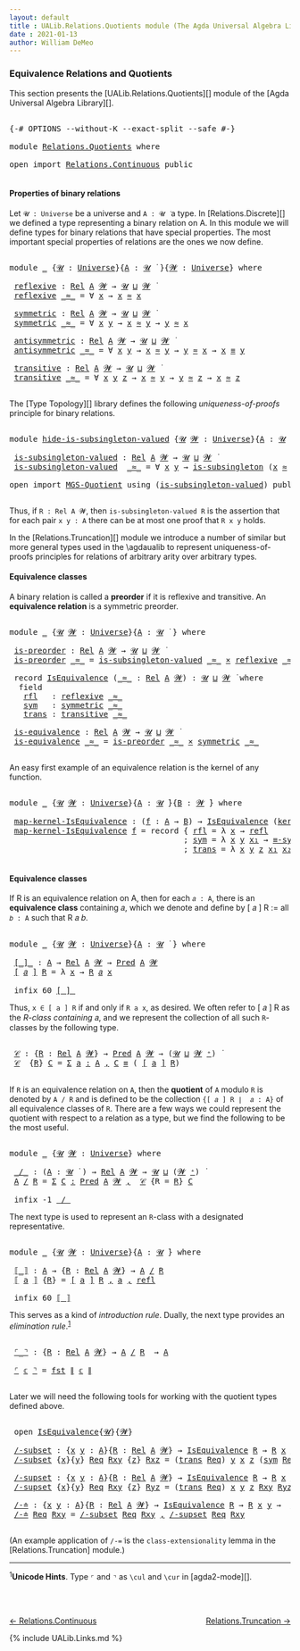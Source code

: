 ```yaml
---
layout: default
title : UALib.Relations.Quotients module (The Agda Universal Algebra Library)
date : 2021-01-13
author: William DeMeo
---
```


### <a id="equivalence-relations-and-quotients">Equivalence Relations and Quotients</a>

This section presents the [UALib.Relations.Quotients][] module of the [Agda Universal Algebra Library][].

<pre class="Agda">

<a id="354" class="Symbol">{-#</a> <a id="358" class="Keyword">OPTIONS</a> <a id="366" class="Pragma">--without-K</a> <a id="378" class="Pragma">--exact-split</a> <a id="392" class="Pragma">--safe</a> <a id="399" class="Symbol">#-}</a>

<a id="404" class="Keyword">module</a> <a id="411" href="Relations.Quotients.html" class="Module">Relations.Quotients</a> <a id="431" class="Keyword">where</a>

<a id="438" class="Keyword">open</a> <a id="443" class="Keyword">import</a> <a id="450" href="Relations.Continuous.html" class="Module">Relations.Continuous</a> <a id="471" class="Keyword">public</a>

</pre>


#### <a id="properties-of-binary-relations">Properties of binary relations</a>

Let `𝓤 : Universe` be a universe and `A : 𝓤 ̇` a type.  In [Relations.Discrete][] we defined a type representing a binary relation on A.  In this module we will define types for binary relations that have special properties. The most important special properties of relations are the ones we now define.

<pre class="Agda">

<a id="891" class="Keyword">module</a> <a id="898" href="Relations.Quotients.html#898" class="Module">_</a> <a id="900" class="Symbol">{</a><a id="901" href="Relations.Quotients.html#901" class="Bound">𝓤</a> <a id="903" class="Symbol">:</a> <a id="905" href="Agda.Primitive.html#423" class="Postulate">Universe</a><a id="913" class="Symbol">}{</a><a id="915" href="Relations.Quotients.html#915" class="Bound">A</a> <a id="917" class="Symbol">:</a> <a id="919" href="Relations.Quotients.html#901" class="Bound">𝓤</a> <a id="921" href="Universes.html#403" class="Function Operator">̇</a> <a id="923" class="Symbol">}{</a><a id="925" href="Relations.Quotients.html#925" class="Bound">𝓦</a> <a id="927" class="Symbol">:</a> <a id="929" href="Agda.Primitive.html#423" class="Postulate">Universe</a><a id="937" class="Symbol">}</a> <a id="939" class="Keyword">where</a>

 <a id="947" href="Relations.Quotients.html#947" class="Function">reflexive</a> <a id="957" class="Symbol">:</a> <a id="959" href="Relations.Discrete.html#7173" class="Function">Rel</a> <a id="963" href="Relations.Quotients.html#915" class="Bound">A</a> <a id="965" href="Relations.Quotients.html#925" class="Bound">𝓦</a> <a id="967" class="Symbol">→</a> <a id="969" href="Relations.Quotients.html#901" class="Bound">𝓤</a> <a id="971" href="Agda.Primitive.html#636" class="Primitive Operator">⊔</a> <a id="973" href="Relations.Quotients.html#925" class="Bound">𝓦</a> <a id="975" href="Universes.html#403" class="Function Operator">̇</a>
 <a id="978" href="Relations.Quotients.html#947" class="Function">reflexive</a> <a id="988" href="Relations.Quotients.html#988" class="Bound Operator">_≈_</a> <a id="992" class="Symbol">=</a> <a id="994" class="Symbol">∀</a> <a id="996" href="Relations.Quotients.html#996" class="Bound">x</a> <a id="998" class="Symbol">→</a> <a id="1000" href="Relations.Quotients.html#996" class="Bound">x</a> <a id="1002" href="Relations.Quotients.html#988" class="Bound Operator">≈</a> <a id="1004" href="Relations.Quotients.html#996" class="Bound">x</a>

 <a id="1008" href="Relations.Quotients.html#1008" class="Function">symmetric</a> <a id="1018" class="Symbol">:</a> <a id="1020" href="Relations.Discrete.html#7173" class="Function">Rel</a> <a id="1024" href="Relations.Quotients.html#915" class="Bound">A</a> <a id="1026" href="Relations.Quotients.html#925" class="Bound">𝓦</a> <a id="1028" class="Symbol">→</a> <a id="1030" href="Relations.Quotients.html#901" class="Bound">𝓤</a> <a id="1032" href="Agda.Primitive.html#636" class="Primitive Operator">⊔</a> <a id="1034" href="Relations.Quotients.html#925" class="Bound">𝓦</a> <a id="1036" href="Universes.html#403" class="Function Operator">̇</a>
 <a id="1039" href="Relations.Quotients.html#1008" class="Function">symmetric</a> <a id="1049" href="Relations.Quotients.html#1049" class="Bound Operator">_≈_</a> <a id="1053" class="Symbol">=</a> <a id="1055" class="Symbol">∀</a> <a id="1057" href="Relations.Quotients.html#1057" class="Bound">x</a> <a id="1059" href="Relations.Quotients.html#1059" class="Bound">y</a> <a id="1061" class="Symbol">→</a> <a id="1063" href="Relations.Quotients.html#1057" class="Bound">x</a> <a id="1065" href="Relations.Quotients.html#1049" class="Bound Operator">≈</a> <a id="1067" href="Relations.Quotients.html#1059" class="Bound">y</a> <a id="1069" class="Symbol">→</a> <a id="1071" href="Relations.Quotients.html#1059" class="Bound">y</a> <a id="1073" href="Relations.Quotients.html#1049" class="Bound Operator">≈</a> <a id="1075" href="Relations.Quotients.html#1057" class="Bound">x</a>

 <a id="1079" href="Relations.Quotients.html#1079" class="Function">antisymmetric</a> <a id="1093" class="Symbol">:</a> <a id="1095" href="Relations.Discrete.html#7173" class="Function">Rel</a> <a id="1099" href="Relations.Quotients.html#915" class="Bound">A</a> <a id="1101" href="Relations.Quotients.html#925" class="Bound">𝓦</a> <a id="1103" class="Symbol">→</a> <a id="1105" href="Relations.Quotients.html#901" class="Bound">𝓤</a> <a id="1107" href="Agda.Primitive.html#636" class="Primitive Operator">⊔</a> <a id="1109" href="Relations.Quotients.html#925" class="Bound">𝓦</a> <a id="1111" href="Universes.html#403" class="Function Operator">̇</a>
 <a id="1114" href="Relations.Quotients.html#1079" class="Function">antisymmetric</a> <a id="1128" href="Relations.Quotients.html#1128" class="Bound Operator">_≈_</a> <a id="1132" class="Symbol">=</a> <a id="1134" class="Symbol">∀</a> <a id="1136" href="Relations.Quotients.html#1136" class="Bound">x</a> <a id="1138" href="Relations.Quotients.html#1138" class="Bound">y</a> <a id="1140" class="Symbol">→</a> <a id="1142" href="Relations.Quotients.html#1136" class="Bound">x</a> <a id="1144" href="Relations.Quotients.html#1128" class="Bound Operator">≈</a> <a id="1146" href="Relations.Quotients.html#1138" class="Bound">y</a> <a id="1148" class="Symbol">→</a> <a id="1150" href="Relations.Quotients.html#1138" class="Bound">y</a> <a id="1152" href="Relations.Quotients.html#1128" class="Bound Operator">≈</a> <a id="1154" href="Relations.Quotients.html#1136" class="Bound">x</a> <a id="1156" class="Symbol">→</a> <a id="1158" href="Relations.Quotients.html#1136" class="Bound">x</a> <a id="1160" href="Prelude.Equality.html#2570" class="Datatype Operator">≡</a> <a id="1162" href="Relations.Quotients.html#1138" class="Bound">y</a>

 <a id="1166" href="Relations.Quotients.html#1166" class="Function">transitive</a> <a id="1177" class="Symbol">:</a> <a id="1179" href="Relations.Discrete.html#7173" class="Function">Rel</a> <a id="1183" href="Relations.Quotients.html#915" class="Bound">A</a> <a id="1185" href="Relations.Quotients.html#925" class="Bound">𝓦</a> <a id="1187" class="Symbol">→</a> <a id="1189" href="Relations.Quotients.html#901" class="Bound">𝓤</a> <a id="1191" href="Agda.Primitive.html#636" class="Primitive Operator">⊔</a> <a id="1193" href="Relations.Quotients.html#925" class="Bound">𝓦</a> <a id="1195" href="Universes.html#403" class="Function Operator">̇</a>
 <a id="1198" href="Relations.Quotients.html#1166" class="Function">transitive</a> <a id="1209" href="Relations.Quotients.html#1209" class="Bound Operator">_≈_</a> <a id="1213" class="Symbol">=</a> <a id="1215" class="Symbol">∀</a> <a id="1217" href="Relations.Quotients.html#1217" class="Bound">x</a> <a id="1219" href="Relations.Quotients.html#1219" class="Bound">y</a> <a id="1221" href="Relations.Quotients.html#1221" class="Bound">z</a> <a id="1223" class="Symbol">→</a> <a id="1225" href="Relations.Quotients.html#1217" class="Bound">x</a> <a id="1227" href="Relations.Quotients.html#1209" class="Bound Operator">≈</a> <a id="1229" href="Relations.Quotients.html#1219" class="Bound">y</a> <a id="1231" class="Symbol">→</a> <a id="1233" href="Relations.Quotients.html#1219" class="Bound">y</a> <a id="1235" href="Relations.Quotients.html#1209" class="Bound Operator">≈</a> <a id="1237" href="Relations.Quotients.html#1221" class="Bound">z</a> <a id="1239" class="Symbol">→</a> <a id="1241" href="Relations.Quotients.html#1217" class="Bound">x</a> <a id="1243" href="Relations.Quotients.html#1209" class="Bound Operator">≈</a> <a id="1245" href="Relations.Quotients.html#1221" class="Bound">z</a>

</pre>

The [Type Topology][] library defines the following *uniqueness-of-proofs* principle for binary relations.

<pre class="Agda">

<a id="1382" class="Keyword">module</a> <a id="hide-is-subsingleton-valued"></a><a id="1389" href="Relations.Quotients.html#1389" class="Module">hide-is-subsingleton-valued</a> <a id="1417" class="Symbol">{</a><a id="1418" href="Relations.Quotients.html#1418" class="Bound">𝓤</a> <a id="1420" href="Relations.Quotients.html#1420" class="Bound">𝓦</a> <a id="1422" class="Symbol">:</a> <a id="1424" href="Agda.Primitive.html#423" class="Postulate">Universe</a><a id="1432" class="Symbol">}{</a><a id="1434" href="Relations.Quotients.html#1434" class="Bound">A</a> <a id="1436" class="Symbol">:</a> <a id="1438" href="Relations.Quotients.html#1418" class="Bound">𝓤</a> <a id="1440" href="Universes.html#403" class="Function Operator">̇</a> <a id="1442" class="Symbol">}</a> <a id="1444" class="Keyword">where</a>

 <a id="hide-is-subsingleton-valued.is-subsingleton-valued"></a><a id="1452" href="Relations.Quotients.html#1452" class="Function">is-subsingleton-valued</a> <a id="1475" class="Symbol">:</a> <a id="1477" href="Relations.Discrete.html#7173" class="Function">Rel</a> <a id="1481" href="Relations.Quotients.html#1434" class="Bound">A</a> <a id="1483" href="Relations.Quotients.html#1420" class="Bound">𝓦</a> <a id="1485" class="Symbol">→</a> <a id="1487" href="Relations.Quotients.html#1418" class="Bound">𝓤</a> <a id="1489" href="Agda.Primitive.html#636" class="Primitive Operator">⊔</a> <a id="1491" href="Relations.Quotients.html#1420" class="Bound">𝓦</a> <a id="1493" href="Universes.html#403" class="Function Operator">̇</a>
 <a id="1496" href="Relations.Quotients.html#1452" class="Function">is-subsingleton-valued</a>  <a id="1520" href="Relations.Quotients.html#1520" class="Bound Operator">_≈_</a> <a id="1524" class="Symbol">=</a> <a id="1526" class="Symbol">∀</a> <a id="1528" href="Relations.Quotients.html#1528" class="Bound">x</a> <a id="1530" href="Relations.Quotients.html#1530" class="Bound">y</a> <a id="1532" class="Symbol">→</a> <a id="1534" href="MGS-Basic-UF.html#743" class="Function">is-subsingleton</a> <a id="1550" class="Symbol">(</a><a id="1551" href="Relations.Quotients.html#1528" class="Bound">x</a> <a id="1553" href="Relations.Quotients.html#1520" class="Bound Operator">≈</a> <a id="1555" href="Relations.Quotients.html#1530" class="Bound">y</a><a id="1556" class="Symbol">)</a>

<a id="1559" class="Keyword">open</a> <a id="1564" class="Keyword">import</a> <a id="1571" href="MGS-Quotient.html" class="Module">MGS-Quotient</a> <a id="1584" class="Keyword">using</a> <a id="1590" class="Symbol">(</a><a id="1591" href="MGS-Quotient.html#398" class="Function">is-subsingleton-valued</a><a id="1613" class="Symbol">)</a> <a id="1615" class="Keyword">public</a>

</pre>

Thus, if `R : Rel A 𝓦`, then `is-subsingleton-valued R` is the assertion that for each pair `x y : A` there can be at most one proof that `R x y` holds.

In the [Relations.Truncation][] module we introduce a number of similar but more general types used in the \agdaualib to represent uniqueness-of-proofs principles for relations of arbitrary arity over arbitrary types.


#### <a id="equivalence-classes">Equivalence classes</a>

A binary relation is called a **preorder** if it is reflexive and transitive. An **equivalence relation** is a symmetric preorder.


<pre class="Agda">

<a id="2214" class="Keyword">module</a> <a id="2221" href="Relations.Quotients.html#2221" class="Module">_</a> <a id="2223" class="Symbol">{</a><a id="2224" href="Relations.Quotients.html#2224" class="Bound">𝓤</a> <a id="2226" href="Relations.Quotients.html#2226" class="Bound">𝓦</a> <a id="2228" class="Symbol">:</a> <a id="2230" href="Agda.Primitive.html#423" class="Postulate">Universe</a><a id="2238" class="Symbol">}{</a><a id="2240" href="Relations.Quotients.html#2240" class="Bound">A</a> <a id="2242" class="Symbol">:</a> <a id="2244" href="Relations.Quotients.html#2224" class="Bound">𝓤</a> <a id="2246" href="Universes.html#403" class="Function Operator">̇</a> <a id="2248" class="Symbol">}</a> <a id="2250" class="Keyword">where</a>

 <a id="2258" href="Relations.Quotients.html#2258" class="Function">is-preorder</a> <a id="2270" class="Symbol">:</a> <a id="2272" href="Relations.Discrete.html#7173" class="Function">Rel</a> <a id="2276" href="Relations.Quotients.html#2240" class="Bound">A</a> <a id="2278" href="Relations.Quotients.html#2226" class="Bound">𝓦</a> <a id="2280" class="Symbol">→</a> <a id="2282" href="Relations.Quotients.html#2224" class="Bound">𝓤</a> <a id="2284" href="Agda.Primitive.html#636" class="Primitive Operator">⊔</a> <a id="2286" href="Relations.Quotients.html#2226" class="Bound">𝓦</a> <a id="2288" href="Universes.html#403" class="Function Operator">̇</a>
 <a id="2291" href="Relations.Quotients.html#2258" class="Function">is-preorder</a> <a id="2303" href="Relations.Quotients.html#2303" class="Bound Operator">_≈_</a> <a id="2307" class="Symbol">=</a> <a id="2309" href="MGS-Quotient.html#398" class="Function">is-subsingleton-valued</a> <a id="2332" href="Relations.Quotients.html#2303" class="Bound Operator">_≈_</a> <a id="2336" href="MGS-MLTT.html#3515" class="Function Operator">×</a> <a id="2338" href="Relations.Quotients.html#947" class="Function">reflexive</a> <a id="2348" href="Relations.Quotients.html#2303" class="Bound Operator">_≈_</a> <a id="2352" href="MGS-MLTT.html#3515" class="Function Operator">×</a> <a id="2354" href="Relations.Quotients.html#1166" class="Function">transitive</a> <a id="2365" href="Relations.Quotients.html#2303" class="Bound Operator">_≈_</a>

 <a id="2371" class="Keyword">record</a> <a id="2378" href="Relations.Quotients.html#2378" class="Record">IsEquivalence</a> <a id="2392" class="Symbol">(</a><a id="2393" href="Relations.Quotients.html#2393" class="Bound Operator">_≈_</a> <a id="2397" class="Symbol">:</a> <a id="2399" href="Relations.Discrete.html#7173" class="Function">Rel</a> <a id="2403" href="Relations.Quotients.html#2240" class="Bound">A</a> <a id="2405" href="Relations.Quotients.html#2226" class="Bound">𝓦</a><a id="2406" class="Symbol">)</a> <a id="2408" class="Symbol">:</a> <a id="2410" href="Relations.Quotients.html#2224" class="Bound">𝓤</a> <a id="2412" href="Agda.Primitive.html#636" class="Primitive Operator">⊔</a> <a id="2414" href="Relations.Quotients.html#2226" class="Bound">𝓦</a> <a id="2416" href="Universes.html#403" class="Function Operator">̇</a> <a id="2418" class="Keyword">where</a>
  <a id="2426" class="Keyword">field</a>
   <a id="2435" href="Relations.Quotients.html#2435" class="Field">rfl</a>   <a id="2441" class="Symbol">:</a> <a id="2443" href="Relations.Quotients.html#947" class="Function">reflexive</a> <a id="2453" href="Relations.Quotients.html#2393" class="Bound Operator">_≈_</a>
   <a id="2460" href="Relations.Quotients.html#2460" class="Field">sym</a>   <a id="2466" class="Symbol">:</a> <a id="2468" href="Relations.Quotients.html#1008" class="Function">symmetric</a> <a id="2478" href="Relations.Quotients.html#2393" class="Bound Operator">_≈_</a>
   <a id="2485" href="Relations.Quotients.html#2485" class="Field">trans</a> <a id="2491" class="Symbol">:</a> <a id="2493" href="Relations.Quotients.html#1166" class="Function">transitive</a> <a id="2504" href="Relations.Quotients.html#2393" class="Bound Operator">_≈_</a>

 <a id="2510" href="Relations.Quotients.html#2510" class="Function">is-equivalence</a> <a id="2525" class="Symbol">:</a> <a id="2527" href="Relations.Discrete.html#7173" class="Function">Rel</a> <a id="2531" href="Relations.Quotients.html#2240" class="Bound">A</a> <a id="2533" href="Relations.Quotients.html#2226" class="Bound">𝓦</a> <a id="2535" class="Symbol">→</a> <a id="2537" href="Relations.Quotients.html#2224" class="Bound">𝓤</a> <a id="2539" href="Agda.Primitive.html#636" class="Primitive Operator">⊔</a> <a id="2541" href="Relations.Quotients.html#2226" class="Bound">𝓦</a> <a id="2543" href="Universes.html#403" class="Function Operator">̇</a>
 <a id="2546" href="Relations.Quotients.html#2510" class="Function">is-equivalence</a> <a id="2561" href="Relations.Quotients.html#2561" class="Bound Operator">_≈_</a> <a id="2565" class="Symbol">=</a> <a id="2567" href="Relations.Quotients.html#2258" class="Function">is-preorder</a> <a id="2579" href="Relations.Quotients.html#2561" class="Bound Operator">_≈_</a> <a id="2583" href="MGS-MLTT.html#3515" class="Function Operator">×</a> <a id="2585" href="Relations.Quotients.html#1008" class="Function">symmetric</a> <a id="2595" href="Relations.Quotients.html#2561" class="Bound Operator">_≈_</a>

</pre>

An easy first example of an equivalence relation is the kernel of any function.

<pre class="Agda">

<a id="2707" class="Keyword">module</a> <a id="2714" href="Relations.Quotients.html#2714" class="Module">_</a> <a id="2716" class="Symbol">{</a><a id="2717" href="Relations.Quotients.html#2717" class="Bound">𝓤</a> <a id="2719" href="Relations.Quotients.html#2719" class="Bound">𝓦</a> <a id="2721" class="Symbol">:</a> <a id="2723" href="Agda.Primitive.html#423" class="Postulate">Universe</a><a id="2731" class="Symbol">}{</a><a id="2733" href="Relations.Quotients.html#2733" class="Bound">A</a> <a id="2735" class="Symbol">:</a> <a id="2737" href="Relations.Quotients.html#2717" class="Bound">𝓤</a> <a id="2739" href="Universes.html#403" class="Function Operator">̇</a><a id="2740" class="Symbol">}{</a><a id="2742" href="Relations.Quotients.html#2742" class="Bound">B</a> <a id="2744" class="Symbol">:</a> <a id="2746" href="Relations.Quotients.html#2719" class="Bound">𝓦</a> <a id="2748" href="Universes.html#403" class="Function Operator">̇</a><a id="2749" class="Symbol">}</a> <a id="2751" class="Keyword">where</a>

 <a id="2759" href="Relations.Quotients.html#2759" class="Function">map-kernel-IsEquivalence</a> <a id="2784" class="Symbol">:</a> <a id="2786" class="Symbol">(</a><a id="2787" href="Relations.Quotients.html#2787" class="Bound">f</a> <a id="2789" class="Symbol">:</a> <a id="2791" href="Relations.Quotients.html#2733" class="Bound">A</a> <a id="2793" class="Symbol">→</a> <a id="2795" href="Relations.Quotients.html#2742" class="Bound">B</a><a id="2796" class="Symbol">)</a> <a id="2798" class="Symbol">→</a> <a id="2800" href="Relations.Quotients.html#2378" class="Record">IsEquivalence</a> <a id="2814" class="Symbol">(</a><a id="2815" href="Relations.Discrete.html#7726" class="Function">ker</a><a id="2818" class="Symbol">{</a><a id="2819" href="Relations.Quotients.html#2717" class="Bound">𝓤</a><a id="2820" class="Symbol">}{</a><a id="2822" href="Relations.Quotients.html#2719" class="Bound">𝓦</a><a id="2823" class="Symbol">}</a> <a id="2825" href="Relations.Quotients.html#2787" class="Bound">f</a><a id="2826" class="Symbol">)</a>
 <a id="2829" href="Relations.Quotients.html#2759" class="Function">map-kernel-IsEquivalence</a> <a id="2854" href="Relations.Quotients.html#2854" class="Bound">f</a> <a id="2856" class="Symbol">=</a> <a id="2858" class="Keyword">record</a> <a id="2865" class="Symbol">{</a> <a id="2867" href="Relations.Quotients.html#2435" class="Field">rfl</a> <a id="2871" class="Symbol">=</a> <a id="2873" class="Symbol">λ</a> <a id="2875" href="Relations.Quotients.html#2875" class="Bound">x</a> <a id="2877" class="Symbol">→</a> <a id="2879" href="Identity-Type.html#162" class="InductiveConstructor">refl</a>
                                     <a id="2921" class="Symbol">;</a> <a id="2923" href="Relations.Quotients.html#2460" class="Field">sym</a> <a id="2927" class="Symbol">=</a> <a id="2929" class="Symbol">λ</a> <a id="2931" href="Relations.Quotients.html#2931" class="Bound">x</a> <a id="2933" href="Relations.Quotients.html#2933" class="Bound">y</a> <a id="2935" href="Relations.Quotients.html#2935" class="Bound">x₁</a> <a id="2938" class="Symbol">→</a> <a id="2940" href="Prelude.Equality.html#3161" class="Function">≡-sym</a><a id="2945" class="Symbol">{</a><a id="2946" href="Relations.Quotients.html#2719" class="Bound">𝓦</a><a id="2947" class="Symbol">}</a> <a id="2949" href="Relations.Quotients.html#2935" class="Bound">x₁</a>
                                     <a id="2989" class="Symbol">;</a> <a id="2991" href="Relations.Quotients.html#2485" class="Field">trans</a> <a id="2997" class="Symbol">=</a> <a id="2999" class="Symbol">λ</a> <a id="3001" href="Relations.Quotients.html#3001" class="Bound">x</a> <a id="3003" href="Relations.Quotients.html#3003" class="Bound">y</a> <a id="3005" href="Relations.Quotients.html#3005" class="Bound">z</a> <a id="3007" href="Relations.Quotients.html#3007" class="Bound">x₁</a> <a id="3010" href="Relations.Quotients.html#3010" class="Bound">x₂</a> <a id="3013" class="Symbol">→</a> <a id="3015" href="Prelude.Equality.html#3306" class="Function">≡-trans</a> <a id="3023" href="Relations.Quotients.html#3007" class="Bound">x₁</a> <a id="3026" href="Relations.Quotients.html#3010" class="Bound">x₂</a> <a id="3029" class="Symbol">}</a>

</pre>




#### <a id="equivalence-classes">Equivalence classes</a>

If R is an equivalence relation on A, then for each `𝑎 : A`, there is an **equivalence class** containing 𝑎, which we denote and define by [ 𝑎 ] R := all `𝑏 : A` such that R 𝑎 𝑏.

<pre class="Agda">

<a id="3299" class="Keyword">module</a> <a id="3306" href="Relations.Quotients.html#3306" class="Module">_</a> <a id="3308" class="Symbol">{</a><a id="3309" href="Relations.Quotients.html#3309" class="Bound">𝓤</a> <a id="3311" href="Relations.Quotients.html#3311" class="Bound">𝓦</a> <a id="3313" class="Symbol">:</a> <a id="3315" href="Agda.Primitive.html#423" class="Postulate">Universe</a><a id="3323" class="Symbol">}{</a><a id="3325" href="Relations.Quotients.html#3325" class="Bound">A</a> <a id="3327" class="Symbol">:</a> <a id="3329" href="Relations.Quotients.html#3309" class="Bound">𝓤</a> <a id="3331" href="Universes.html#403" class="Function Operator">̇</a> <a id="3333" class="Symbol">}</a> <a id="3335" class="Keyword">where</a>

 <a id="3343" href="Relations.Quotients.html#3343" class="Function Operator">[_]_</a> <a id="3348" class="Symbol">:</a> <a id="3350" href="Relations.Quotients.html#3325" class="Bound">A</a> <a id="3352" class="Symbol">→</a> <a id="3354" href="Relations.Discrete.html#7173" class="Function">Rel</a> <a id="3358" href="Relations.Quotients.html#3325" class="Bound">A</a> <a id="3360" href="Relations.Quotients.html#3311" class="Bound">𝓦</a> <a id="3362" class="Symbol">→</a> <a id="3364" href="Relations.Discrete.html#1643" class="Function">Pred</a> <a id="3369" href="Relations.Quotients.html#3325" class="Bound">A</a> <a id="3371" href="Relations.Quotients.html#3311" class="Bound">𝓦</a>
 <a id="3374" href="Relations.Quotients.html#3343" class="Function Operator">[</a> <a id="3376" href="Relations.Quotients.html#3376" class="Bound">𝑎</a> <a id="3378" href="Relations.Quotients.html#3343" class="Function Operator">]</a> <a id="3380" href="Relations.Quotients.html#3380" class="Bound">R</a> <a id="3382" class="Symbol">=</a> <a id="3384" class="Symbol">λ</a> <a id="3386" href="Relations.Quotients.html#3386" class="Bound">x</a> <a id="3388" class="Symbol">→</a> <a id="3390" href="Relations.Quotients.html#3380" class="Bound">R</a> <a id="3392" href="Relations.Quotients.html#3376" class="Bound">𝑎</a> <a id="3394" href="Relations.Quotients.html#3386" class="Bound">x</a>

 <a id="3398" class="Keyword">infix</a> <a id="3404" class="Number">60</a> <a id="3407" href="Relations.Quotients.html#3343" class="Function Operator">[_]_</a>
</pre>

Thus, `x ∈ [ a ] R` if and only if `R a x`, as desired.  We often refer to [ 𝑎 ] R as the *R-class containing* 𝑎, and we represent the collection of all such `R`-classes by the following type.

<pre class="Agda">

 <a id="3633" href="Relations.Quotients.html#3633" class="Function">𝒞</a> <a id="3635" class="Symbol">:</a> <a id="3637" class="Symbol">{</a><a id="3638" href="Relations.Quotients.html#3638" class="Bound">R</a> <a id="3640" class="Symbol">:</a> <a id="3642" href="Relations.Discrete.html#7173" class="Function">Rel</a> <a id="3646" href="Relations.Quotients.html#3325" class="Bound">A</a> <a id="3648" href="Relations.Quotients.html#3311" class="Bound">𝓦</a><a id="3649" class="Symbol">}</a> <a id="3651" class="Symbol">→</a> <a id="3653" href="Relations.Discrete.html#1643" class="Function">Pred</a> <a id="3658" href="Relations.Quotients.html#3325" class="Bound">A</a> <a id="3660" href="Relations.Quotients.html#3311" class="Bound">𝓦</a> <a id="3662" class="Symbol">→</a> <a id="3664" class="Symbol">(</a><a id="3665" href="Relations.Quotients.html#3309" class="Bound">𝓤</a> <a id="3667" href="Agda.Primitive.html#636" class="Primitive Operator">⊔</a> <a id="3669" href="Relations.Quotients.html#3311" class="Bound">𝓦</a> <a id="3671" href="Agda.Primitive.html#606" class="Primitive Operator">⁺</a><a id="3672" class="Symbol">)</a> <a id="3674" href="Universes.html#403" class="Function Operator">̇</a>
 <a id="3677" href="Relations.Quotients.html#3633" class="Function">𝒞</a>  <a id="3680" class="Symbol">{</a><a id="3681" href="Relations.Quotients.html#3681" class="Bound">R</a><a id="3682" class="Symbol">}</a> <a id="3684" href="Relations.Quotients.html#3684" class="Bound">C</a> <a id="3686" class="Symbol">=</a> <a id="3688" href="MGS-MLTT.html#3074" class="Function">Σ</a> <a id="3690" href="Relations.Quotients.html#3690" class="Bound">a</a> <a id="3692" href="MGS-MLTT.html#3074" class="Function">꞉</a> <a id="3694" href="Relations.Quotients.html#3325" class="Bound">A</a> <a id="3696" href="MGS-MLTT.html#3074" class="Function">,</a> <a id="3698" href="Relations.Quotients.html#3684" class="Bound">C</a> <a id="3700" href="Prelude.Equality.html#2570" class="Datatype Operator">≡</a> <a id="3702" class="Symbol">(</a> <a id="3704" href="Relations.Quotients.html#3343" class="Function Operator">[</a> <a id="3706" href="Relations.Quotients.html#3690" class="Bound">a</a> <a id="3708" href="Relations.Quotients.html#3343" class="Function Operator">]</a> <a id="3710" href="Relations.Quotients.html#3681" class="Bound">R</a><a id="3711" class="Symbol">)</a>

</pre>

If `R` is an equivalence relation on `A`, then the **quotient** of `A` modulo `R` is denoted by `A / R` and is defined to be the collection `{[ 𝑎 ] R ∣  𝑎 : A}` of all equivalence classes of `R`. There are a few ways we could represent the quotient with respect to a relation as a type, but we find the following to be the most useful.

<pre class="Agda">

<a id="4077" class="Keyword">module</a> <a id="4084" href="Relations.Quotients.html#4084" class="Module">_</a> <a id="4086" class="Symbol">{</a><a id="4087" href="Relations.Quotients.html#4087" class="Bound">𝓤</a> <a id="4089" href="Relations.Quotients.html#4089" class="Bound">𝓦</a> <a id="4091" class="Symbol">:</a> <a id="4093" href="Agda.Primitive.html#423" class="Postulate">Universe</a><a id="4101" class="Symbol">}</a> <a id="4103" class="Keyword">where</a>

 <a id="4111" href="Relations.Quotients.html#4111" class="Function Operator">_/_</a> <a id="4115" class="Symbol">:</a> <a id="4117" class="Symbol">(</a><a id="4118" href="Relations.Quotients.html#4118" class="Bound">A</a> <a id="4120" class="Symbol">:</a> <a id="4122" href="Relations.Quotients.html#4087" class="Bound">𝓤</a> <a id="4124" href="Universes.html#403" class="Function Operator">̇</a> <a id="4126" class="Symbol">)</a> <a id="4128" class="Symbol">→</a> <a id="4130" href="Relations.Discrete.html#7173" class="Function">Rel</a> <a id="4134" href="Relations.Quotients.html#4118" class="Bound">A</a> <a id="4136" href="Relations.Quotients.html#4089" class="Bound">𝓦</a> <a id="4138" class="Symbol">→</a> <a id="4140" href="Relations.Quotients.html#4087" class="Bound">𝓤</a> <a id="4142" href="Agda.Primitive.html#636" class="Primitive Operator">⊔</a> <a id="4144" class="Symbol">(</a><a id="4145" href="Relations.Quotients.html#4089" class="Bound">𝓦</a> <a id="4147" href="Agda.Primitive.html#606" class="Primitive Operator">⁺</a><a id="4148" class="Symbol">)</a> <a id="4150" href="Universes.html#403" class="Function Operator">̇</a>
 <a id="4153" href="Relations.Quotients.html#4153" class="Bound">A</a> <a id="4155" href="Relations.Quotients.html#4111" class="Function Operator">/</a> <a id="4157" href="Relations.Quotients.html#4157" class="Bound">R</a> <a id="4159" class="Symbol">=</a> <a id="4161" href="MGS-MLTT.html#3074" class="Function">Σ</a> <a id="4163" href="Relations.Quotients.html#4163" class="Bound">C</a> <a id="4165" href="MGS-MLTT.html#3074" class="Function">꞉</a> <a id="4167" href="Relations.Discrete.html#1643" class="Function">Pred</a> <a id="4172" href="Relations.Quotients.html#4153" class="Bound">A</a> <a id="4174" href="Relations.Quotients.html#4089" class="Bound">𝓦</a> <a id="4176" href="MGS-MLTT.html#3074" class="Function">,</a>  <a id="4179" href="Relations.Quotients.html#3633" class="Function">𝒞</a> <a id="4181" class="Symbol">{</a><a id="4182" class="Argument">R</a> <a id="4184" class="Symbol">=</a> <a id="4186" href="Relations.Quotients.html#4157" class="Bound">R</a><a id="4187" class="Symbol">}</a> <a id="4189" href="Relations.Quotients.html#4163" class="Bound">C</a>

 <a id="4193" class="Keyword">infix</a> <a id="4199" class="Number">-1</a> <a id="4202" href="Relations.Quotients.html#4111" class="Function Operator">_/_</a>
</pre>

The next type is used to represent an `R`-class with a designated representative.

<pre class="Agda">

<a id="4315" class="Keyword">module</a> <a id="4322" href="Relations.Quotients.html#4322" class="Module">_</a> <a id="4324" class="Symbol">{</a><a id="4325" href="Relations.Quotients.html#4325" class="Bound">𝓤</a> <a id="4327" href="Relations.Quotients.html#4327" class="Bound">𝓦</a> <a id="4329" class="Symbol">:</a> <a id="4331" href="Agda.Primitive.html#423" class="Postulate">Universe</a><a id="4339" class="Symbol">}{</a><a id="4341" href="Relations.Quotients.html#4341" class="Bound">A</a> <a id="4343" class="Symbol">:</a> <a id="4345" href="Relations.Quotients.html#4325" class="Bound">𝓤</a> <a id="4347" href="Universes.html#403" class="Function Operator">̇</a><a id="4348" class="Symbol">}</a> <a id="4350" class="Keyword">where</a>

 <a id="4358" href="Relations.Quotients.html#4358" class="Function Operator">⟦_⟧</a> <a id="4362" class="Symbol">:</a> <a id="4364" href="Relations.Quotients.html#4341" class="Bound">A</a> <a id="4366" class="Symbol">→</a> <a id="4368" class="Symbol">{</a><a id="4369" href="Relations.Quotients.html#4369" class="Bound">R</a> <a id="4371" class="Symbol">:</a> <a id="4373" href="Relations.Discrete.html#7173" class="Function">Rel</a> <a id="4377" href="Relations.Quotients.html#4341" class="Bound">A</a> <a id="4379" href="Relations.Quotients.html#4327" class="Bound">𝓦</a><a id="4380" class="Symbol">}</a> <a id="4382" class="Symbol">→</a> <a id="4384" href="Relations.Quotients.html#4341" class="Bound">A</a> <a id="4386" href="Relations.Quotients.html#4111" class="Function Operator">/</a> <a id="4388" href="Relations.Quotients.html#4369" class="Bound">R</a>
 <a id="4391" href="Relations.Quotients.html#4358" class="Function Operator">⟦</a> <a id="4393" href="Relations.Quotients.html#4393" class="Bound">a</a> <a id="4395" href="Relations.Quotients.html#4358" class="Function Operator">⟧</a> <a id="4397" class="Symbol">{</a><a id="4398" href="Relations.Quotients.html#4398" class="Bound">R</a><a id="4399" class="Symbol">}</a> <a id="4401" class="Symbol">=</a> <a id="4403" href="Relations.Quotients.html#3343" class="Function Operator">[</a> <a id="4405" href="Relations.Quotients.html#4393" class="Bound">a</a> <a id="4407" href="Relations.Quotients.html#3343" class="Function Operator">]</a> <a id="4409" href="Relations.Quotients.html#4398" class="Bound">R</a> <a id="4411" href="Prelude.Preliminaries.html#11707" class="InductiveConstructor Operator">,</a> <a id="4413" href="Relations.Quotients.html#4393" class="Bound">a</a> <a id="4415" href="Prelude.Preliminaries.html#11707" class="InductiveConstructor Operator">,</a> <a id="4417" href="Identity-Type.html#162" class="InductiveConstructor">refl</a>

 <a id="4424" class="Keyword">infix</a> <a id="4430" class="Number">60</a> <a id="4433" href="Relations.Quotients.html#4358" class="Function Operator">⟦_⟧</a>
</pre>

This serves as a kind of *introduction rule*.  Dually, the next type provides an *elimination rule*.<sup>[1](Relations.Quotients.html#fn1)</sup>

<pre class="Agda">

 <a id="4610" href="Relations.Quotients.html#4610" class="Function Operator">⌜_⌝</a> <a id="4614" class="Symbol">:</a> <a id="4616" class="Symbol">{</a><a id="4617" href="Relations.Quotients.html#4617" class="Bound">R</a> <a id="4619" class="Symbol">:</a> <a id="4621" href="Relations.Discrete.html#7173" class="Function">Rel</a> <a id="4625" href="Relations.Quotients.html#4341" class="Bound">A</a> <a id="4627" href="Relations.Quotients.html#4327" class="Bound">𝓦</a><a id="4628" class="Symbol">}</a> <a id="4630" class="Symbol">→</a> <a id="4632" href="Relations.Quotients.html#4341" class="Bound">A</a> <a id="4634" href="Relations.Quotients.html#4111" class="Function Operator">/</a> <a id="4636" href="Relations.Quotients.html#4617" class="Bound">R</a>  <a id="4639" class="Symbol">→</a> <a id="4641" href="Relations.Quotients.html#4341" class="Bound">A</a>

 <a id="4645" href="Relations.Quotients.html#4610" class="Function Operator">⌜</a> <a id="4647" href="Relations.Quotients.html#4647" class="Bound">𝕔</a> <a id="4649" href="Relations.Quotients.html#4610" class="Function Operator">⌝</a> <a id="4651" class="Symbol">=</a> <a id="4653" href="Prelude.Preliminaries.html#12407" class="Function">fst</a> <a id="4657" href="Prelude.Preliminaries.html#12455" class="Function Operator">∥</a> <a id="4659" href="Relations.Quotients.html#4647" class="Bound">𝕔</a> <a id="4661" href="Prelude.Preliminaries.html#12455" class="Function Operator">∥</a>

</pre>

Later we will need the following tools for working with the quotient types defined above.

<pre class="Agda">

 <a id="4782" class="Keyword">open</a> <a id="4787" href="Relations.Quotients.html#2378" class="Module">IsEquivalence</a><a id="4800" class="Symbol">{</a><a id="4801" href="Relations.Quotients.html#4325" class="Bound">𝓤</a><a id="4802" class="Symbol">}{</a><a id="4804" href="Relations.Quotients.html#4327" class="Bound">𝓦</a><a id="4805" class="Symbol">}</a>

 <a id="4809" href="Relations.Quotients.html#4809" class="Function">/-subset</a> <a id="4818" class="Symbol">:</a> <a id="4820" class="Symbol">{</a><a id="4821" href="Relations.Quotients.html#4821" class="Bound">x</a> <a id="4823" href="Relations.Quotients.html#4823" class="Bound">y</a> <a id="4825" class="Symbol">:</a> <a id="4827" href="Relations.Quotients.html#4341" class="Bound">A</a><a id="4828" class="Symbol">}{</a><a id="4830" href="Relations.Quotients.html#4830" class="Bound">R</a> <a id="4832" class="Symbol">:</a> <a id="4834" href="Relations.Discrete.html#7173" class="Function">Rel</a> <a id="4838" href="Relations.Quotients.html#4341" class="Bound">A</a> <a id="4840" href="Relations.Quotients.html#4327" class="Bound">𝓦</a><a id="4841" class="Symbol">}</a> <a id="4843" class="Symbol">→</a> <a id="4845" href="Relations.Quotients.html#2378" class="Record">IsEquivalence</a> <a id="4859" href="Relations.Quotients.html#4830" class="Bound">R</a> <a id="4861" class="Symbol">→</a> <a id="4863" href="Relations.Quotients.html#4830" class="Bound">R</a> <a id="4865" href="Relations.Quotients.html#4821" class="Bound">x</a> <a id="4867" href="Relations.Quotients.html#4823" class="Bound">y</a> <a id="4869" class="Symbol">→</a>  <a id="4872" href="Relations.Quotients.html#3343" class="Function Operator">[</a> <a id="4874" href="Relations.Quotients.html#4821" class="Bound">x</a> <a id="4876" href="Relations.Quotients.html#3343" class="Function Operator">]</a> <a id="4878" href="Relations.Quotients.html#4830" class="Bound">R</a>  <a id="4881" href="Relations.Discrete.html#2765" class="Function Operator">⊆</a>  <a id="4884" href="Relations.Quotients.html#3343" class="Function Operator">[</a> <a id="4886" href="Relations.Quotients.html#4823" class="Bound">y</a> <a id="4888" href="Relations.Quotients.html#3343" class="Function Operator">]</a> <a id="4890" href="Relations.Quotients.html#4830" class="Bound">R</a>
 <a id="4893" href="Relations.Quotients.html#4809" class="Function">/-subset</a> <a id="4902" class="Symbol">{</a><a id="4903" href="Relations.Quotients.html#4903" class="Bound">x</a><a id="4904" class="Symbol">}{</a><a id="4906" href="Relations.Quotients.html#4906" class="Bound">y</a><a id="4907" class="Symbol">}</a> <a id="4909" href="Relations.Quotients.html#4909" class="Bound">Req</a> <a id="4913" href="Relations.Quotients.html#4913" class="Bound">Rxy</a> <a id="4917" class="Symbol">{</a><a id="4918" href="Relations.Quotients.html#4918" class="Bound">z</a><a id="4919" class="Symbol">}</a> <a id="4921" href="Relations.Quotients.html#4921" class="Bound">Rxz</a> <a id="4925" class="Symbol">=</a> <a id="4927" class="Symbol">(</a><a id="4928" href="Relations.Quotients.html#2485" class="Field">trans</a> <a id="4934" href="Relations.Quotients.html#4909" class="Bound">Req</a><a id="4937" class="Symbol">)</a> <a id="4939" href="Relations.Quotients.html#4906" class="Bound">y</a> <a id="4941" href="Relations.Quotients.html#4903" class="Bound">x</a> <a id="4943" href="Relations.Quotients.html#4918" class="Bound">z</a> <a id="4945" class="Symbol">(</a><a id="4946" href="Relations.Quotients.html#2460" class="Field">sym</a> <a id="4950" href="Relations.Quotients.html#4909" class="Bound">Req</a> <a id="4954" href="Relations.Quotients.html#4903" class="Bound">x</a> <a id="4956" href="Relations.Quotients.html#4906" class="Bound">y</a> <a id="4958" href="Relations.Quotients.html#4913" class="Bound">Rxy</a><a id="4961" class="Symbol">)</a> <a id="4963" href="Relations.Quotients.html#4921" class="Bound">Rxz</a>

 <a id="4969" href="Relations.Quotients.html#4969" class="Function">/-supset</a> <a id="4978" class="Symbol">:</a> <a id="4980" class="Symbol">{</a><a id="4981" href="Relations.Quotients.html#4981" class="Bound">x</a> <a id="4983" href="Relations.Quotients.html#4983" class="Bound">y</a> <a id="4985" class="Symbol">:</a> <a id="4987" href="Relations.Quotients.html#4341" class="Bound">A</a><a id="4988" class="Symbol">}{</a><a id="4990" href="Relations.Quotients.html#4990" class="Bound">R</a> <a id="4992" class="Symbol">:</a> <a id="4994" href="Relations.Discrete.html#7173" class="Function">Rel</a> <a id="4998" href="Relations.Quotients.html#4341" class="Bound">A</a> <a id="5000" href="Relations.Quotients.html#4327" class="Bound">𝓦</a><a id="5001" class="Symbol">}</a> <a id="5003" class="Symbol">→</a> <a id="5005" href="Relations.Quotients.html#2378" class="Record">IsEquivalence</a> <a id="5019" href="Relations.Quotients.html#4990" class="Bound">R</a> <a id="5021" class="Symbol">→</a> <a id="5023" href="Relations.Quotients.html#4990" class="Bound">R</a> <a id="5025" href="Relations.Quotients.html#4981" class="Bound">x</a> <a id="5027" href="Relations.Quotients.html#4983" class="Bound">y</a> <a id="5029" class="Symbol">→</a>  <a id="5032" href="Relations.Quotients.html#3343" class="Function Operator">[</a> <a id="5034" href="Relations.Quotients.html#4983" class="Bound">y</a> <a id="5036" href="Relations.Quotients.html#3343" class="Function Operator">]</a> <a id="5038" href="Relations.Quotients.html#4990" class="Bound">R</a> <a id="5040" href="Relations.Discrete.html#2765" class="Function Operator">⊆</a> <a id="5042" href="Relations.Quotients.html#3343" class="Function Operator">[</a> <a id="5044" href="Relations.Quotients.html#4981" class="Bound">x</a> <a id="5046" href="Relations.Quotients.html#3343" class="Function Operator">]</a> <a id="5048" href="Relations.Quotients.html#4990" class="Bound">R</a>
 <a id="5051" href="Relations.Quotients.html#4969" class="Function">/-supset</a> <a id="5060" class="Symbol">{</a><a id="5061" href="Relations.Quotients.html#5061" class="Bound">x</a><a id="5062" class="Symbol">}{</a><a id="5064" href="Relations.Quotients.html#5064" class="Bound">y</a><a id="5065" class="Symbol">}</a> <a id="5067" href="Relations.Quotients.html#5067" class="Bound">Req</a> <a id="5071" href="Relations.Quotients.html#5071" class="Bound">Rxy</a> <a id="5075" class="Symbol">{</a><a id="5076" href="Relations.Quotients.html#5076" class="Bound">z</a><a id="5077" class="Symbol">}</a> <a id="5079" href="Relations.Quotients.html#5079" class="Bound">Ryz</a> <a id="5083" class="Symbol">=</a> <a id="5085" class="Symbol">(</a><a id="5086" href="Relations.Quotients.html#2485" class="Field">trans</a> <a id="5092" href="Relations.Quotients.html#5067" class="Bound">Req</a><a id="5095" class="Symbol">)</a> <a id="5097" href="Relations.Quotients.html#5061" class="Bound">x</a> <a id="5099" href="Relations.Quotients.html#5064" class="Bound">y</a> <a id="5101" href="Relations.Quotients.html#5076" class="Bound">z</a> <a id="5103" href="Relations.Quotients.html#5071" class="Bound">Rxy</a> <a id="5107" href="Relations.Quotients.html#5079" class="Bound">Ryz</a>

 <a id="5113" href="Relations.Quotients.html#5113" class="Function">/-≐</a> <a id="5117" class="Symbol">:</a> <a id="5119" class="Symbol">{</a><a id="5120" href="Relations.Quotients.html#5120" class="Bound">x</a> <a id="5122" href="Relations.Quotients.html#5122" class="Bound">y</a> <a id="5124" class="Symbol">:</a> <a id="5126" href="Relations.Quotients.html#4341" class="Bound">A</a><a id="5127" class="Symbol">}{</a><a id="5129" href="Relations.Quotients.html#5129" class="Bound">R</a> <a id="5131" class="Symbol">:</a> <a id="5133" href="Relations.Discrete.html#7173" class="Function">Rel</a> <a id="5137" href="Relations.Quotients.html#4341" class="Bound">A</a> <a id="5139" href="Relations.Quotients.html#4327" class="Bound">𝓦</a><a id="5140" class="Symbol">}</a> <a id="5142" class="Symbol">→</a> <a id="5144" href="Relations.Quotients.html#2378" class="Record">IsEquivalence</a> <a id="5158" href="Relations.Quotients.html#5129" class="Bound">R</a> <a id="5160" class="Symbol">→</a> <a id="5162" href="Relations.Quotients.html#5129" class="Bound">R</a> <a id="5164" href="Relations.Quotients.html#5120" class="Bound">x</a> <a id="5166" href="Relations.Quotients.html#5122" class="Bound">y</a> <a id="5168" class="Symbol">→</a>  <a id="5171" href="Relations.Quotients.html#3343" class="Function Operator">[</a> <a id="5173" href="Relations.Quotients.html#5120" class="Bound">x</a> <a id="5175" href="Relations.Quotients.html#3343" class="Function Operator">]</a> <a id="5177" href="Relations.Quotients.html#5129" class="Bound">R</a>  <a id="5180" href="Relations.Discrete.html#3478" class="Function Operator">≐</a>  <a id="5183" href="Relations.Quotients.html#3343" class="Function Operator">[</a> <a id="5185" href="Relations.Quotients.html#5122" class="Bound">y</a> <a id="5187" href="Relations.Quotients.html#3343" class="Function Operator">]</a> <a id="5189" href="Relations.Quotients.html#5129" class="Bound">R</a>
 <a id="5192" href="Relations.Quotients.html#5113" class="Function">/-≐</a> <a id="5196" href="Relations.Quotients.html#5196" class="Bound">Req</a> <a id="5200" href="Relations.Quotients.html#5200" class="Bound">Rxy</a> <a id="5204" class="Symbol">=</a> <a id="5206" href="Relations.Quotients.html#4809" class="Function">/-subset</a> <a id="5215" href="Relations.Quotients.html#5196" class="Bound">Req</a> <a id="5219" href="Relations.Quotients.html#5200" class="Bound">Rxy</a> <a id="5223" href="Prelude.Preliminaries.html#11707" class="InductiveConstructor Operator">,</a> <a id="5225" href="Relations.Quotients.html#4969" class="Function">/-supset</a> <a id="5234" href="Relations.Quotients.html#5196" class="Bound">Req</a> <a id="5238" href="Relations.Quotients.html#5200" class="Bound">Rxy</a>

</pre>

(An example application of `/-=̇` is the `class-extensionality` lemma in the [Relations.Truncation] module.)

--------------------------------------

<sup>1</sup><span class="footnote" id="fn1">**Unicode Hints**. Type `⌜` and `⌝` as `\cul` and `\cur` in [agda2-mode][].</span>


<br>
<br>


[← Relations.Continuous](Relations.Continuous.html)
<span style="float:right;">[Relations.Truncation →](Relations.Truncation.html)</span>

{% include UALib.Links.md %}



<!-- unused stuff

 -- /-refl : {A : 𝓤 ̇}(a a' : A){R : Rel A 𝓡} → reflexive R → [ a ] R ≡ [ a' ] R → R a a'

 -- /-refl a a' rfl x  = cong-app-pred a' (rfl a') (x ⁻¹)


-->
